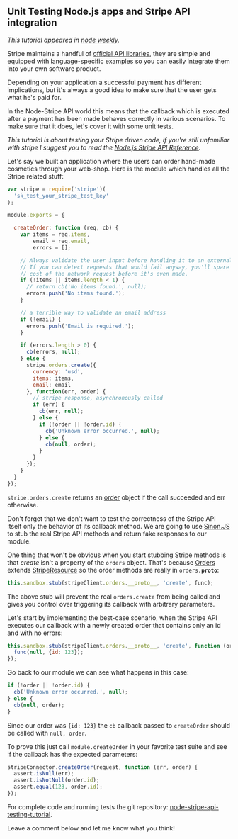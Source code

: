 ## Unit Testing Node.js apps and Stripe API integration


_This tutorial appeared in <a href='http://nodeweekly.com/issues/145'>node weekly</a>._

Stripe maintains a handful of [official API libraries](https://stripe.com/docs/libraries/),
they are simple and equipped with language-specific examples so you can easily integrate them
into your own software product.

Depending on your application a successful payment has different implications, but it's always a
good idea to make sure that the user gets what he's paid for.

In the Node-Stripe API world this means that the callback which is executed after a payment
has been made behaves correctly in various scenarios. To make sure that it does, let's
cover it with some unit tests.

_This tutorial is about testing your Stripe driven code, if you're still unfamiliar with stripe
I suggest you to read the [Node.js Stripe API Reference](https://stripe.com/docs/api/node#intro)._

Let's say we built an application where the users can order hand-made cosmetics through your web-shop.
Here is the module which handles all the Stripe related stuff:

```javascript
var stripe = require('stripe')(
  'sk_test_your_stripe_test_key'
);

module.exports = {

  createOrder: function (req, cb) {
    var items = req.items,
        email = req.email,
        errors = [];

    // Always validate the user input before handling it to an external API.
    // If you can detect requests that would fail anyway, you'll spare the
    // cost of the network request before it's even made.
    if (!items || items.length < 1) {
      // return cb('No items found.', null);
      errors.push('No items found.');
    }

    // a terrible way to validate an email address
    if (!email) {
      errors.push('Email is required.');
    }

    if (errors.length > 0) {
      cb(errors, null);
    } else {
      stripe.orders.create({
        currency: 'usd',
        items: items,
        email: email
      }, function(err, order) {
        // stripe response, asynchronously called
        if (err) {
          cb(err, null);
        } else {
          if (!order || !order.id) {
            cb('Unknown error occurred.', null);
          } else {
            cb(null, order);
          }
        }
      });
    }
  }
});
```

<code>stripe.orders.create</code> returns an [order](https://stripe.com/docs/api#order_return_object)
object if the call succeeded and err otherwise.

Don't forget that we don't want to test the correctness of the Stripe API itself only the behavior of
its callback method. We are going to use [Sinon.JS](http://sinonjs.org) to stub the real Stripe API methods
and return fake responses to our module.

One thing that won't be obvious when you start stubbing Stripe methods is that _create_ isn't
a property of the <code>orders</code> object. That's because
[Orders](https://github.com/stripe/stripe-node/blob/master/lib/resources/Orders.js)
extends
[StripeResource](https://github.com/stripe/stripe-node/blob/master/lib/StripeResource.js) so the order
methods are really in <code>orders.__proto__</code>:

```javascript
this.sandbox.stub(stripeClient.orders.__proto__, 'create', func);
```

The above stub will prevent the real <code>orders.create</code> from being called
and gives you control over triggering its callback with arbitrary parameters.

Let's start by implementing the best-case scenario, when the Stripe API executes our callback with a newly
created order that contains only an id and with no errors:

```javascript
this.sandbox.stub(stripeClient.orders.__proto__, 'create', function (orderRequest, func) {
  func(null, {id: 123});
});
```

Go back to our module we can see what happens in this case:

```javascript
if (!order || !order.id) {
  cb('Unknown error occurred.', null);
} else {
  cb(null, order);
}
```

Since our order was <code>{id: 123}</code> the <code>cb</code> callback passed to <code>createOrder</code>
should be called with <code>null, order</code>.

To prove this just call <code>module.createOrder</code> in your favorite test suite and see if the callback
has the expected parameters:

```javascript
stripeConnector.createOrder(request, function (err, order) {
  assert.isNull(err);
  assert.isNotNull(order.id);
  assert.equal(123, order.id);
});
```

For complete code and running tests the git repository:
[node-stripe-api-testing-tutorial](https://github.com/akoskm/node-stripe-api-testing-tutorial).

Leave a comment below and let me know what you think!